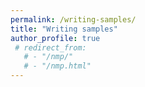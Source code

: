 ```yaml
---
permalink: /writing-samples/
title: "Writing samples"
author_profile: true
 # redirect_from: 
   # - "/nmp/"
   # - "/nmp.html"
---
```





